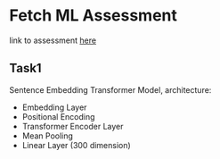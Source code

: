 # Fetch ML Assessment
link to assessment [here](https://app3.greenhouse.io/tests/dc9d7860c17da3281ab024e4ef3d51d2?utm_medium=email&utm_source=TakeHomeTest&utm_source=Automated)

## Task1
Sentence Embedding Transformer Model, architecture:
 - Embedding Layer
 - Positional Encoding
 - Transformer Encoder Layer
 - Mean Pooling
 - Linear Layer (300 dimension)


